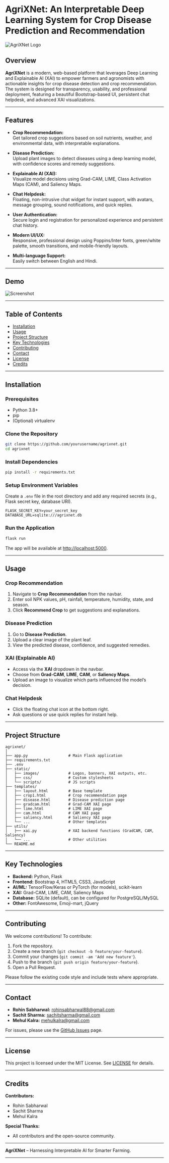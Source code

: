 # AgriXNet: An Interpretable Deep Learning System for Crop Disease Prediction and Recommendation

![AgriXNet Logo](static/images/agrilogo1.png)

## Overview

**AgriXNet** is a modern, web-based platform that leverages Deep Learning and Explainable AI (XAI) to empower farmers and agronomists with actionable insights for crop disease detection and crop recommendation. The system is designed for transparency, usability, and professional deployment, featuring a beautiful Bootstrap-based UI, persistent chat helpdesk, and advanced XAI visualizations.

---

## Features

- **Crop Recommendation:**  
  Get tailored crop suggestions based on soil nutrients, weather, and environmental data, with interpretable explanations.

- **Disease Prediction:**  
  Upload plant images to detect diseases using a deep learning model, with confidence scores and remedy suggestions.

- **Explainable AI (XAI):**  
  Visualize model decisions using Grad-CAM, LIME, Class Activation Maps (CAM), and Saliency Maps.

- **Chat Helpdesk:**  
  Floating, non-intrusive chat widget for instant support, with avatars, message grouping, sound notifications, and quick replies.

- **User Authentication:**  
  Secure login and registration for personalized experience and persistent chat history.

- **Modern UI/UX:**  
  Responsive, professional design using Poppins/Inter fonts, green/white palette, smooth transitions, and mobile-friendly layouts.

- **Multi-language Support:**  
  Easily switch between English and Hindi.

---

## Demo

![Screenshot](static/images/demo-screenshot.png)

---

## Table of Contents

- [Installation](#installation)
- [Usage](#usage)
- [Project Structure](#project-structure)
- [Key Technologies](#key-technologies)
- [Contributing](#contributing)
- [Contact](#contact)
- [License](#license)
- [Credits](#credits)

---

## Installation

### Prerequisites

- Python 3.8+
- pip
- (Optional) virtualenv

### Clone the Repository

```bash
git clone https://github.com/yourusername/agrixnet.git
cd agrixnet
```

### Install Dependencies

```bash
pip install -r requirements.txt
```

### Setup Environment Variables

Create a `.env` file in the root directory and add any required secrets (e.g., Flask secret key, database URI).

```env
FLASK_SECRET_KEY=your_secret_key
DATABASE_URL=sqlite:///agrixnet.db
```

### Run the Application

```bash
flask run
```

The app will be available at [http://localhost:5000](http://localhost:5000).

---

## Usage

### Crop Recommendation

1. Navigate to **Crop Recommendation** from the navbar.
2. Enter soil NPK values, pH, rainfall, temperature, humidity, state, and season.
3. Click **Recommend Crop** to get suggestions and explanations.

### Disease Prediction

1. Go to **Disease Prediction**.
2. Upload a clear image of the plant leaf.
3. View the predicted disease, confidence, and suggested remedies.

### XAI (Explainable AI)

- Access via the **XAI** dropdown in the navbar.
- Choose from **Grad-CAM**, **LIME**, **CAM**, or **Saliency Maps**.
- Upload an image to visualize which parts influenced the model’s decision.

### Chat Helpdesk

- Click the floating chat icon at the bottom right.
- Ask questions or use quick replies for instant help.

---

## Project Structure

```
agrixnet/
│
├── app.py                  # Main Flask application
├── requirements.txt
├── .env
├── static/
│   ├── images/             # Logos, banners, XAI outputs, etc.
│   ├── css/                # Custom stylesheets
│   └── scripts/            # JS scripts
├── templates/
│   ├── layout.html         # Base template
│   ├── crop1.html          # Crop recommendation page
│   ├── disease.html        # Disease prediction page
│   ├── gradcam.html        # Grad-CAM XAI page
│   ├── lime.html           # LIME XAI page
│   ├── cam.html            # CAM XAI page
│   ├── saliency.html       # Saliency XAI page
│   └── ...                 # Other templates
├── utils/
│   ├── xai.py              # XAI backend functions (GradCAM, CAM, Saliency)
│   └── ...                 # Other utilities
└── README.md
```

---

## Key Technologies

- **Backend:** Python, Flask
- **Frontend:** Bootstrap 4, HTML5, CSS3, JavaScript
- **AI/ML:** TensorFlow/Keras or PyTorch (for models), scikit-learn
- **XAI:** Grad-CAM, LIME, CAM, Saliency Maps
- **Database:** SQLite (default), can be configured for PostgreSQL/MySQL
- **Other:** FontAwesome, Emoji-mart, jQuery

---

## Contributing

We welcome contributions! To contribute:

1. Fork the repository.
2. Create a new branch (`git checkout -b feature/your-feature`).
3. Commit your changes (`git commit -am 'Add new feature'`).
4. Push to the branch (`git push origin feature/your-feature`).
5. Open a Pull Request.

Please follow the existing code style and include tests where appropriate.

---

## Contact

- **Rohin Sabharwal:** [rohinsabharwal88@gmail.com](mailto:rohinsabharwal88@gmail.com)
- **Sachit Sharma:** [sachitsharma@gmail.com](mailto:sachitsharma@gmail.com)
- **Mehul Kalra:** [mehulkalra@gmail.com](mailto:mehulkalra@gmail.com)

For issues, please use the [GitHub Issues](https://github.com/yourusername/agrixnet/issues) page.

---

## License

This project is licensed under the MIT License. See [LICENSE](LICENSE) for details.

---

## Credits

**Contributors:**  
- Rohin Sabharwal  
- Sachit Sharma   
- Mehul Kalra 

**Special Thanks:**  
- All contributors and the open-source community.

---

**AgriXNet** – Harnessing Interpretable AI for Smarter Farming.

---

